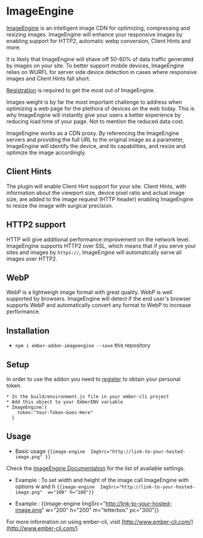 # ImageEngine

[ImageEngine](https://web.wurfl.io/?utm_source=npmjs.com&utm_medium=page&utm_term=ember-addon&utm_campaign=ember-addon#image-engine) is an intelligent image CDN for optimizing, compressing and resizing images. ImageEngine will enhance your responsive images by enabling support for HTTP2, automatic webp conversion, Client Hints and more.

It is likely that ImageEngine will shave off 50-60% of data traffic generated by images on your site. To better support mobile devices, ImageEngine relies on WURFL for server side device detection in cases where responsive images and Client Hints fall short.

[Registration](https://scientiamobile.com/imageengine/signup?utm_source=npmjs.com&utm_medium=page&utm_term=ember-addon&utm_campaign=ember-addon#imageengine-lite) is required to get the most out of ImageEngine. 

Images weight is by far the most important challenge to address when optimizing a web page for the plethora of devices on the web today. This is why ImageEngine will instantly give your users a better experience by reducing load time of your page. Not to mention the reduced data cost.

ImageEngine works as a CDN proxy. By referencing the ImageEngine servers and providing the full URL to the original image as a parameter, ImageEngine will identify the device, and its capabilities, and resize and optimize the image accordingly.

## Client Hints

The plugin will enable Client Hint support for your site. Client Hints, with information about the viewport size, device pixel ratio and actual image size, are added to the image request (HTTP header) enabling ImageEngine to resize the image with surgical precision.

## HTTP2 support

HTTP will give additional performance improvement on the network level. ImageEngine supports HTTP2 over SSL, which means that if you serve your sites and images by `https://`, ImageEngine will automatically serve all images over HTTP2.

## WebP

WebP is a lightweigh image format with great quality. WebP is well supported by browsers. ImageEngine will detect if the end user's browser supports WebP and automatically convert any format to WebP to increase performance.

## Installation

* `npm i ember-addon-imageengine --save` this repository

## Setup

In order to use the addon you need to [register](https://scientiamobile.com/imageengine/signup?utm_source=npmjs.com&utm_medium=page&utm_term=ember-addon&utm_campaign=ember-addon#imageengine-lite) to obtain your personal token.

	* In the build/environment.js file in your ember-cli project
	* Add this object to your EmberENV variable
	* ImageEngine:{
        token:"Your-Token-Goes-Here"
      }



## Usage

* Basic usage `{{image-engine  ImgSrc="http://link-to-your-hosted-image.png" }}`

Check the [ImageEngine Documentation](https://docs.scientiamobile.com/documentation/image-engine/image-engine-getting-started?utm_source=npmjs.com&utm_medium=page&utm_term=ember-addon&utm_campaign=ember-addon) for the list of available settings.

* Example : To set width and height of the image call ImageEngine with options w and h
`{{image-engine  ImgSrc="http://link-to-your-hosted-image.png"  w="100" h="100"}}`

* Example : {{image-engine ImgSrc="http://link-to-your-hosted-image.png"  w="200" h="200" m="letterbox" pc="300"}}


For more information on using ember-cli, visit [http://www.ember-cli.com/](http://www.ember-cli.com/)
